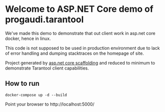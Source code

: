# Welcome to ASP.NET Core demo of progaudi.tarantool

We've made this demo to demonstrate that out client work in asp.net core docker, hence in linux.

This code is not supposed to be used in production environment due to lack of error handling and dumping stacktraces on the homepage of site.

Project generated by [asp.net core scaffolding](https://docs.asp.net/en/latest/tutorials/your-first-mac-aspnet.html) and reduced to minimum to demonstrate Tarantool client capabilities.

## How to run

```
docker-compose up -d --build
```

Point your browser to http://localhost:5000/